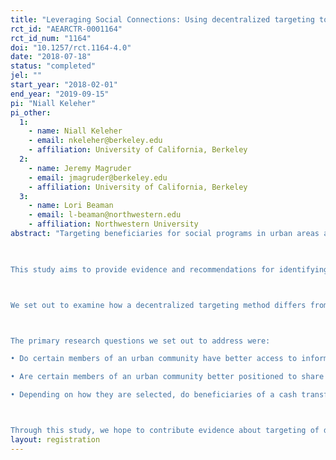```yaml
---
title: "Leveraging Social Connections: Using decentralized targeting to deliver cash transfers in Monrovia, Liberia"
rct_id: "AEARCTR-0001164"
rct_id_num: "1164"
doi: "10.1257/rct.1164-4.0"
date: "2018-07-18"
status: "completed"
jel: ""
start_year: "2018-02-01"
end_year: "2019-09-15"
pi: "Niall Keleher"
pi_other:
  1:
    - name: Niall Keleher
    - email: nkeleher@berkeley.edu
    - affiliation: University of California, Berkeley
  2:
    - name: Jeremy Magruder
    - email: jmagruder@berkeley.edu
    - affiliation: University of California, Berkeley
  3:
    - name: Lori Beaman
    - email: l-beaman@northwestern.edu
    - affiliation: Northwestern University
abstract: "Targeting beneficiaries for social programs in urban areas are increasingly important as urban populations grow and poverty or emergency relief programs become more common in densely populated settings. However, the current targeting strategies and tools may not be best suited for these dynamic urban environments. For example, the tools for targeting social programs often rely on methods developed in rural settings. These rural programs often leverage pre-existing social and political institutions to target beneficiaries. We theorize that the effectiveness of these structures may break down in shifting, urban environments. Another popular beneficiary targeting tool is the proxy means test. While proxy means tests are promoted as a quick option for assessing program eligibility, it requires regular updates to calibrate the means testing and does not translate well outside of welfare-based eligibility.
  
This study aims to provide evidence and recommendations for identifying beneficiary households/individuals for social programs in urban areas. In parallel to the traditional approach to targeting, we will use a decentralized targeting mechanism that aims to gather information held by socially knowledgeable members of an urban community. The principal social program that we will implement is a one-time unconditional cash transfer to households. For the cash transfer, we intend to verify whether or not this decentralized targeting of the unconditional cash transfer is effective in reaching poor households and households that have experienced an economic or health shock. We propose a decentralized mechanism for reaching program beneficiaries. The decentralized targeting mechanism, if found effective, could be used more widely to apply local community knowledge and identify key social nodes to improve program beneficiary selection. 

We set out to examine how a decentralized targeting method differs from beneficiary selection in a more traditional regime. To do so, we conducted a study that tested multiple channels of identifying poor and vulnerable households in urban neighborhoods of Monrovia, Liberia.

The primary research questions we set out to address were:
• Do certain members of an urban community have better access to information about households that are most likely to benefit from a social program?
• Are certain members of an urban community better positioned to share information about a social program?
• Depending on how they are selected, do beneficiaries of a cash transfer differ in their consumption and investment patterns?

Through this study, we hope to contribute evidence about targeting of diverse social programs through an experiment with residents of Monrovia, Liberia. We will solicit the advice of individual residents within the community to identify beneficiaries for two separate programs. We sought to provide evidence to verify whether leveraging social connections lead to differential beneficiary selection than other methods. The project investigated how local, urban social networks can be resourced to reach households within a densely populated community with diverse social protection programs."
layout: registration
---
```


